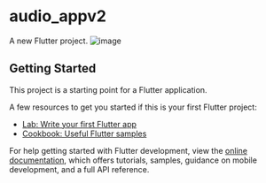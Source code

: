 # audio_appv2

A new Flutter project.
![image](https://github.com/user-attachments/assets/1f6d85b9-bfda-4dc5-a5f1-1c46447989b6)

## Getting Started

This project is a starting point for a Flutter application.

A few resources to get you started if this is your first Flutter project:

- [Lab: Write your first Flutter app](https://docs.flutter.dev/get-started/codelab)
- [Cookbook: Useful Flutter samples](https://docs.flutter.dev/cookbook)

For help getting started with Flutter development, view the
[online documentation](https://docs.flutter.dev/), which offers tutorials,
samples, guidance on mobile development, and a full API reference.
